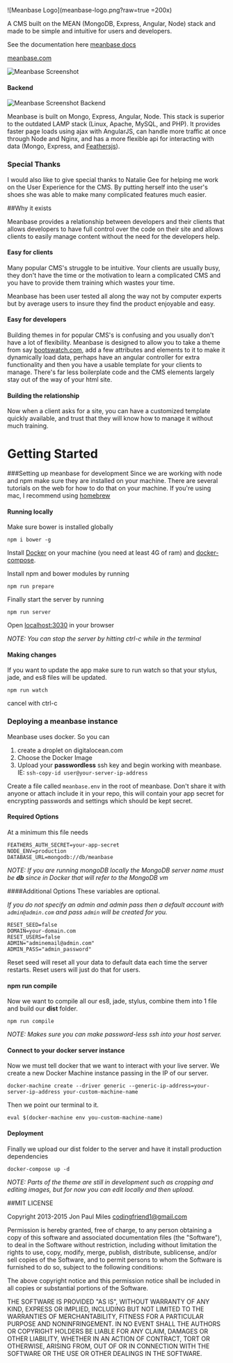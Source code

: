 ![Meanbase Logo](meanbase-logo.png?raw=true =200x)

A CMS built on the MEAN (MongoDB, Express, Angular, Node) stack and made to be simple and intuitive for users and developers.

See the documentation here
[meanbase docs](https://codingfriend1.gitbooks.io/meanbase/content/)

[meanbase.com](http://meanbase.com)


![Meanbase Screenshot](Meanbase-Frontend.png?raw=true "Meanbase Front End Screenshot")

#### Backend
![Meanbase Screenshot Backend](Meanbase-Themes-Page.png?raw=true "Meanbase Screenshot Backend Screenshot")


Meanbase is built on Mongo, Express, Angular, Node. This stack is superior to the outdated LAMP stack (Linux, Apache, MySQL, and PHP). It provides faster page loads using ajax with AngularJS, can handle more traffic at once through Node and Nginx, and has a more flexible api for interacting with data (Mongo, Express, and [Feathersjs](http://feathersjs.com/)).

### Special Thanks
I would also like to give special thanks to Natalie Gee for helping me work on the User Experience for the CMS. By putting herself into the user's shoes she was able to make many complicated features much easier.

##Why it exists

Meanbase provides a relationship between developers and their clients that allows developers to have full control over the code on their site and allows clients to easily manage content without the need for the developers help.


#### Easy for clients
Many popular CMS's struggle to be intuitive. Your clients are usually busy, they don't have the time or the motivation to learn a complicated CMS and you have to provide them training which wastes your time.

Meanbase has been user tested all along the way not by computer experts but by average users to insure they find the product enjoyable and easy.


#### Easy for developers
Building themes in for popular CMS's is confusing and you usually don't have a lot of flexibility. Meanbase is designed to allow you to take a theme from say [bootswatch.com](https://bootswatch.com/), add a few attributes and elements to it to make it dynamically load data, perhaps have an angular controller for extra functionality and then you have a usable template for your clients to manage. There's far less boilerplate code and the CMS elements largely stay out of the way of your html site.

#### Building the relationship
Now when a client asks for a site, you can have a customized template quickly available, and trust that they will know how to manage it without much training.

# Getting Started

###Setting up meanbase for development
Since we are working with node and npm make sure they are installed on your machine. There are several tutorials on the web for how to do that on your machine. If you're using mac, I recommend using [homebrew](http://brew.sh/)

#### Running locally
Make sure bower is installed globally  
```
npm i bower -g
```

Install [Docker](https://docs.docker.com/engine/installation/) on your machine (you need at least 4G of ram) and [docker-compose](https://docs.docker.com/compose/install/).

Install npm and bower modules by running   
```
npm run prepare
```

Finally start the server by running
```
npm run server
```

Open [localhost:3030](http://localhost:3030) in your browser

_NOTE: You can stop the server by hitting ctrl-c while in the terminal_

#### Making changes
If you want to update the app make sure to run watch so that your stylus, jade, and es8 files will be updated.

`npm run watch`

cancel with ctrl-c

### Deploying a meanbase instance
Meanbase uses docker. So you can
1. create a droplet on digitalocean.com
2. Choose the Docker Image
3. Upload your **passwordless** ssh key and begin working with meanbase. IE: `ssh-copy-id user@your-server-ip-address`

Create a file called `meanbase.env` in the root of meanbase. Don't share it with anyone or attach include it in your repo, this will contain your app secret for encrypting passwords and settings which should be kept secret.

#### Required Options
At a minimum this file needs
```
FEATHERS_AUTH_SECRET=your-app-secret
NODE_ENV=production
DATABASE_URL=mongodb://db/meanbase
```
_NOTE: If you are running mongoDB locally the MongoDB server name must be **db** since in Docker that will refer to the MongoDB vm_

####Additional Options
These variables are optional.

*If you do not specify an admin and admin pass then a default account with `admin@admin.com` and pass `admin` will be created for you.*
```
RESET_SEED=false
DOMAIN=your-domain.com
RESET_USERS=false
ADMIN="adminemail@admin.com"
ADMIN_PASS="admin_password"
```

Reset seed will reset all your data to default data each time the server restarts. Reset users will just do that for users.


#### npm run compile
Now we want to compile all our es8, jade, stylus, combine them into 1 file and build our **dist** folder.

```
npm run compile
```

*NOTE: Makes sure you can make password-less ssh into your host server.*

#### Connect to your docker server instance
Now we must tell docker that we want to interact with your live server. We create a new Docker Machine instance passing in the IP of our server.
```
docker-machine create --driver generic --generic-ip-address=your-server-ip-address your-custom-machine-name
```

Then we point our terminal to it.
```
eval $(docker-machine env you-custom-machine-name)
```

#### Deployment
Finally we upload our dist folder to the server and have it install production dependencies

```
docker-compose up -d
```

_NOTE: Parts of the theme are still in development such as cropping and editing images, but for now you can edit locally and then upload._

##MIT LICENSE

Copyright 2013-2015 Jon Paul Miles codingfriend1@gmail.com

Permission is hereby granted, free of charge, to any person obtaining a copy of this software and associated documentation files (the "Software"), to deal in the Software without restriction, including without limitation the rights to use, copy, modify, merge, publish, distribute, sublicense, and/or sell copies of the Software, and to permit persons to whom the Software is furnished to do so, subject to the following conditions:

The above copyright notice and this permission notice shall be included in all copies or substantial portions of the Software.

THE SOFTWARE IS PROVIDED "AS IS", WITHOUT WARRANTY OF ANY KIND, EXPRESS OR IMPLIED, INCLUDING BUT NOT LIMITED TO THE WARRANTIES OF MERCHANTABILITY, FITNESS FOR A PARTICULAR PURPOSE AND NONINFRINGEMENT. IN NO EVENT SHALL THE AUTHORS OR COPYRIGHT HOLDERS BE LIABLE FOR ANY CLAIM, DAMAGES OR OTHER LIABILITY, WHETHER IN AN ACTION OF CONTRACT, TORT OR OTHERWISE, ARISING FROM, OUT OF OR IN CONNECTION WITH THE SOFTWARE OR THE USE OR OTHER DEALINGS IN THE SOFTWARE.
